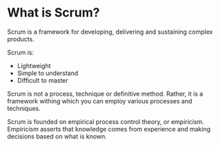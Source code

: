 # What is Scrum?

Scrum is a framework for developing, delivering and sustaining complex products. 

Scrum is:
- Lightweight
- Simple to understand
- Difficult to master

Scrum is not a process, technique or definitive method. Rather, it is a framework withing which you can employ various processes and techniques.

Scrum is founded on empirical process control theory, or empiricism. Empiricism asserts that knowledge comes from experience and making decisions based on what is known.
